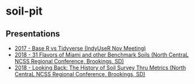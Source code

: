 # soil-pit

## Presentations

- [2017 - Base R vs Tidyverse (IndyUseR Nov Meeting)](https://smroecker.github.io/soil-pit/2017_tidyverse_article.html)
- [2018 - 31 Flavors of Miami and other Benchmark Soils (North CentraL NCSS Regional Conference, Brookings, SD)](https://smroecker.github.io/soil-pit/2018_ncss_flavors_prez.html)
- [2018 - Looking Back: The History of Soil Survey Thru Metrics (North CentraL NCSS Regional Conference, Brookings, SD)](https://smroecker.github.io/soil-pit/2018_ncss_metrics_poster.html)
